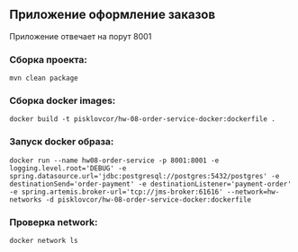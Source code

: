## Приложение оформление заказов

Приложение отвечает на порут 8001

### Сборка проекта:
````
mvn clean package
````

### Сборка docker images:
````shell
docker build -t pisklovcor/hw-08-order-service-docker:dockerfile .
````

### Запуск docker образа:
````shell
docker run --name hw08-order-service -p 8001:8001 -e logging.level.root='DEBUG' -e spring.datasource.url='jdbc:postgresql://postgres:5432/postgres' -e destinationSend='order-payment' -e destinationListener='payment-order' -e spring.artemis.broker-url='tcp://jms-broker:61616' --network=hw-networks -d pisklovcor/hw-08-order-service-docker:dockerfile
````

### Проверка network:
````shell
docker network ls
````